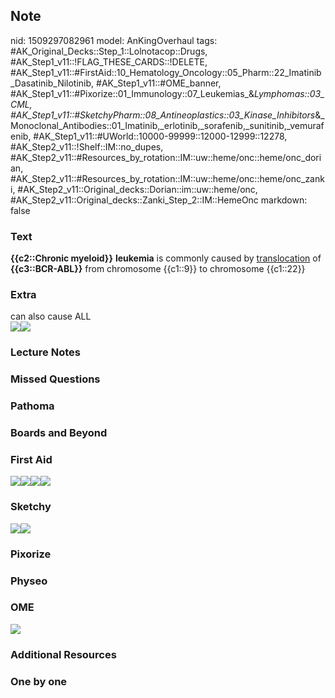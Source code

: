 ## Note
nid: 1509297082961
model: AnKingOverhaul
tags: #AK_Original_Decks::Step_1::Lolnotacop::Drugs, #AK_Step1_v11::!FLAG_THESE_CARDS::!DELETE, #AK_Step1_v11::#FirstAid::10_Hematology_Oncology::05_Pharm::22_Imatinib_Dasatinib_Nilotinib, #AK_Step1_v11::#OME_banner, #AK_Step1_v11::#Pixorize::01_Immunology::07_Leukemias_&_Lymphomas::03_CML, #AK_Step1_v11::#SketchyPharm::08_Antineoplastics::03_Kinase_Inhibitors_&_Monoclonal_Antibodies::01_Imatinib,_erlotinib,_sorafenib,_sunitinib,_vemurafenib, #AK_Step1_v11::#UWorld::10000-99999::12000-12999::12278, #AK_Step2_v11::!Shelf::IM::no_dupes, #AK_Step2_v11::#Resources_by_rotation::IM::uw::heme/onc::heme/onc_dorian, #AK_Step2_v11::#Resources_by_rotation::IM::uw::heme/onc::heme/onc_zanki, #AK_Step2_v11::Original_decks::Dorian::im::uw::heme/onc, #AK_Step2_v11::Original_decks::Zanki_Step_2::IM::HemeOnc
markdown: false

### Text
<b>{{c2::Chronic myeloid}}</b> <b>leukemia</b> is commonly caused
by <u>translocation</u> of <b>{{c3::BCR-ABL}}</b> from chromosome
{{c1::9}} to chromosome {{c1::22}}

### Extra
<div>
  <div>
    can also cause ALL
  </div>
  <div><img src="paste-13791139987959.jpg"><img src=
  "paste-13572096655862.jpg"></div>
</div>

### Lecture Notes


### Missed Questions


### Pathoma


### Boards and Beyond


### First Aid
<img src="paste-37280316129283%20(1).jpg"><img src=
"paste-323204878958595.jpg"><img src=
"paste-326542068547587.jpg"><img src="paste-330222855520259.jpg">
<!--EndFragment-->

### Sketchy
<img src="paste-386186279387137.jpg"><img src=
"paste-6ef6236c9786ccaaf69cacfab716239d037e3c2e.png">

### Pixorize


### Physeo


### OME
<div class="ome-widget">
  <a href="https://onlinemeded.org?ref=anki"><img src=
  "_OME_AnkiFlashcards_General_7.png"></a>
</div>

### Additional Resources


### One by one

